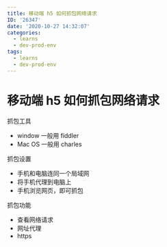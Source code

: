 ```yaml
---
title: 移动端 h5 如何抓包网络请求
ID: '26347'
date: '2020-10-27 14:32:07'
categories:
  - learns
  - dev-prod-env
tags:
  - learns
  - dev-prod-env
---
```


# 移动端 h5 如何抓包网络请求

抓包工具

- window 一般用 fiddler
- Mac OS 一般用 charles

抓包设置

- 手机和电脑连同一个局域网
- 将手机代理到电脑上
- 手机浏览网页，即可抓包

抓包功能

- 查看网络请求
- 网址代理
- https
 
 
 
 
